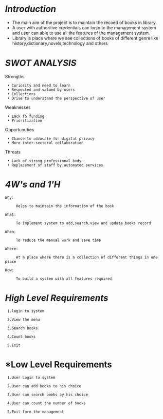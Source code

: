 
# *****Introduction*****

   * The main aim of the project is to maintain the recoed of books in library.
   * A user with authoritive credentials can login to the management system and user can able to use all the features of the management system.
   * Library is place where we see collections of books of different genre like 
       history,dictionary,novels,technology and others
  

 # *****SWOT ANALYSIS*****

  Strengths
        
     • Curiosity and need to learn
     • Respected and valued by users
     • Collections
     • Drive to understand the perspective of user


  Weaknesses
           
     • Lack fo funding
     • Prioritization    


  Opportunuties
  
     • Chance to advocate for digital privacy
     • More inter-sectoral collaboration  


  Threats
  
     • Lack of strong professional body
     • Replacement of staff by automated services    


# *****4W's and 1'H*****

    Why:
    
         Helps to maintain the information of the book

    What:

         To implement system to add,search,view and update books record

    When:

         To reduce the manual work and save time

    Where:
     
         At a place where there is a collection of different things in one place

    How:

         To build a system with all features required

 # *****High Level Requirements*****

     1.login to system

     2.View the menu
     
     3.Search books

     4.Count books

     5.Exit            

# *****Low Level Requirements****

     1.User Login to system

     2.User can add books to his choice

     3.User can search books by his choice

     4.User can count the number of books

     5.Exit form the management 
